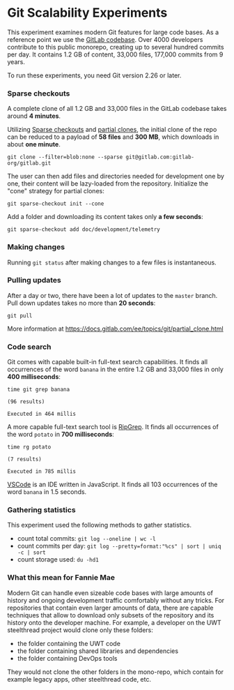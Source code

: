 # Git Scalability Experiments

This experiment examines modern Git features for large code bases. 
As a reference point we use the
[GitLab codebase](https://gitlab.com/gitlab-org/gitlab). Over 4000
developers contribute to this public monorepo, creating up to several hundred
commits per day. It contains 1.2 GB of content, 33,000 files, 177,000 commits
from 9 years.

To run these experiments, you need Git version 2.26 or later.

### Sparse checkouts

A complete clone of all 1.2 GB and 33,000 files in the GitLab codebase takes around **4 minutes**. 

Utilizing
[Sparse checkouts](https://git-scm.com/docs/git-sparse-checkout) and
[partial clones](https://docs.gitlab.com/ee/topics/git/partial_clone.html), the
initial clone of the repo can be reduced to a payload of **58 files** and **300 MB**,
which downloads in about **one minute**. 

```
git clone --filter=blob:none --sparse git@gitlab.com:gitlab-org/gitlab.git
```

The user can then add files and directories needed for development one by one, 
their content will be lazy-loaded from the repository. 
Initialize the "cone" strategy for partial clones:

```
git sparse-checkout init --cone
```

Add a folder and downloading its content takes only **a few seconds**:

```
git sparse-checkout add doc/development/telemetry
```

### Making changes 

Running `git status` after making changes to a few files is instantaneous.

### Pulling updates

After a day or two, there have been a lot of updates to the `master` branch.
Pull down updates takes no more than **20 seconds**:

```
git pull
```

More information at https://docs.gitlab.com/ee/topics/git/partial_clone.html

### Code search

Git comes with capable built-in full-text search capabilities. 
It finds all occurrences of the word `banana` in the entire 1.2 GB and 33,000 files in only **400 milliseconds**:

```
time git grep banana

(96 results)

Executed in 464 millis
```

A more capable full-text search tool is [RipGrep](https://github.com/BurntSushi/ripgrep). 
It finds all occurrences of the word `potato` in **700 milliseconds**:

```
time rg potato

(7 results)

Executed in 785 millis
```

[VSCode](https://code.visualstudio.com) is an IDE written in JavaScript. 
It finds all 103 occurrences of the word `banana` in 1.5 seconds.

### Gathering statistics

This experiment used the following methods to gather statistics.

- count total commits: `git log --oneline | wc -l`
- count commits per day: `git log --pretty=format:"%cs" | sort | uniq -c | sort`
- count storage used: `du -hd1`

### What this mean for Fannie Mae

Modern Git can handle even sizeable code bases with large amounts of history and
ongoing development traffic comfortably without any tricks. For repositories
that contain even larger amounts of data, there are capable techniques that
allow to download only subsets of the repository and its history onto the
developer machine. For example, a developer on the UWT steelthread project would
clone only these folders:

- the folder containing the UWT code
- the folder containing shared libraries and dependencies
- the folder containing DevOps tools

They would not clone the other folders in the mono-repo, which contain for
example legacy apps, other steelthread code, etc.
